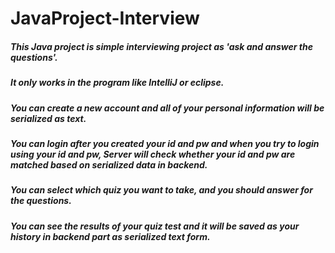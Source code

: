 # JavaProject-Interview

##### This Java project is simple interviewing project as 'ask and answer the questions'.
##### It only works in the program like IntelliJ or eclipse.

##### You can create a new account and all of your personal information will be serialized as text.
##### You can login after you created your id and pw and when you try to login using your id and pw, Server will check whether your id and pw are matched based on serialized data in backend.
##### You can select which quiz you want to take, and you should answer for the questions.

##### You can see the results of your quiz test and it will be saved as your history in backend part as serialized text form.
